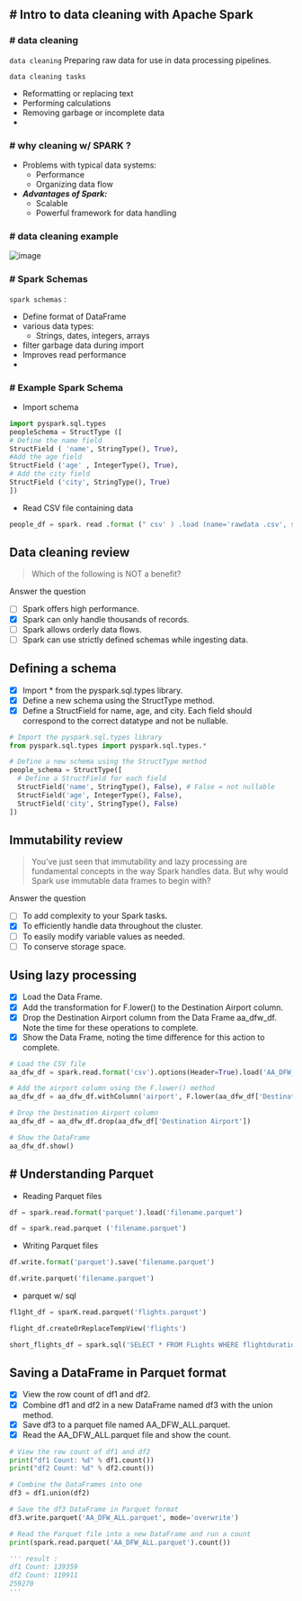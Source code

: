## # Intro to data cleaning with Apache Spark

### # data cleaning
`data cleaning` Preparing raw data for use in data processing pipelines.

`data cleaning tasks` 
- Reformatting or replacing text
- Performing calculations
- Removing garbage or incomplete data
- 
###  # why cleaning w/ SPARK ?
- Problems with typical data systems:
  - Performance
  - Organizing data flow
- ***Advantages of Spark:***
  - Scalable
  - Powerful framework for data handling
### # data cleaning example 
![image](https://user-images.githubusercontent.com/51888893/203651989-f3cce7f4-ce84-4b07-8c30-b02b684a7639.png)

### # Spark Schemas
`spark schemas` :
- Define format of DataFrame
- various data types:
  - Strings, dates, integers, arrays
- filter garbage data during import
- Improves read performance
- 
### # Example Spark Schema
- Import schema
```py
import pyspark.sql.types
peopleSchema = StructType ([
# Define the name field
StructField ( 'name', StringType(), True),
#Add the age field
StructField ('age' , IntegerType(), True),
# Add the city field
StructField ('city', StringType(), True)
])
```
- Read CSV file containing data
```py
people_df = spark. read .format (" csv' ) .load (name='rawdata .csv', schema=peopleSchema)
```
## Data cleaning review
> Which of the following is NOT a benefit?

Answer the question
- [ ] Spark offers high performance.
- [x] Spark can only handle thousands of records.
- [ ] Spark allows orderly data flows.
- [ ] Spark can use strictly defined schemas while ingesting data.
## Defining a schema
- [x] Import * from the pyspark.sql.types library.
- [x] Define a new schema using the StructType method.
- [x] Define a StructField for name, age, and city. Each field should correspond to the correct datatype and not be nullable.
```py
# Import the pyspark.sql.types library
from pyspark.sql.types import pyspark.sql.types.*

# Define a new schema using the StructType method
people_schema = StructType([
  # Define a StructField for each field
  StructField('name', StringType(), False), # False = not nullable
  StructField('age', IntegerType(), False),
  StructField('city', StringType(), False)
])
```
## Immutability review
> You’ve just seen that immutability and lazy processing are fundamental concepts in the way Spark handles data. But why would Spark use immutable data frames to begin with?

Answer the question
- [ ] To add complexity to your Spark tasks.
- [x] To efficiently handle data throughout the cluster.
- [ ] To easily modify variable values as needed.
- [ ] To conserve storage space.

## Using lazy processing
- [x] Load the Data Frame.
- [x] Add the transformation for F.lower() to the Destination Airport column.
- [x] Drop the Destination Airport column from the Data Frame aa_dfw_df. Note the time for these operations to complete.
- [x] Show the Data Frame, noting the time difference for this action to complete.
```py
# Load the CSV file
aa_dfw_df = spark.read.format('csv').options(Header=True).load('AA_DFW_2018.csv.gz')

# Add the airport column using the F.lower() method
aa_dfw_df = aa_dfw_df.withColumn('airport', F.lower(aa_dfw_df['Destination Airport']))

# Drop the Destination Airport column
aa_dfw_df = aa_dfw_df.drop(aa_dfw_df['Destination Airport'])

# Show the DataFrame
aa_dfw_df.show()
```
## # Understanding Parquet
- Reading Parquet files
```py
df = spark.read.format('parquet').load('filename.parquet')

df = spark.read.parquet ('filename.parquet')
```
- Writing Parquet files
```py
df.write.format('parquet').save('filename.parquet')

df.write.parquet('filename.parquet')
```
- parquet w/ sql
```py
fl1ght_df = sparK.read.parquet('flights.parquet')

flight_df.createOrReplaceTempView('flights')

short_flights_df = spark.sql('SELECT * FROM FLights WHERE flightduration < 100')
```
## Saving a DataFrame in Parquet format
- [x] View the row count of df1 and df2.
- [x] Combine df1 and df2 in a new DataFrame named df3 with the union method.
- [x] Save df3 to a parquet file named AA_DFW_ALL.parquet.
- [x] Read the AA_DFW_ALL.parquet file and show the count.
```py
# View the row count of df1 and df2
print("df1 Count: %d" % df1.count())
print("df2 Count: %d" % df2.count())

# Combine the DataFrames into one
df3 = df1.union(df2)

# Save the df3 DataFrame in Parquet format
df3.write.parquet('AA_DFW_ALL.parquet', mode='overwrite')

# Read the Parquet file into a new DataFrame and run a count
print(spark.read.parquet('AA_DFW_ALL.parquet').count())

''' result : 
df1 Count: 139359
df2 Count: 119911
259270
'''
```
